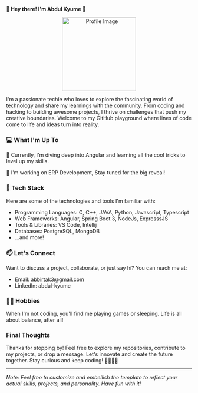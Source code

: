 **👋 Hey there! I'm Abdul Kyume** 🚀

<p align="center">
  <img src="https://i.pinimg.com/originals/b0/5b/88/b05b885f48510dee438ee976d5ed5d55.gif" alt="Profile Image" width="200" />
</p>

I'm a passionate techie who loves to explore the fascinating world of technology and share my learnings with the community. From coding and hacking to building awesome projects, I thrive on challenges that push my creative boundaries. Welcome to my GitHub playground where lines of code come to life and ideas turn into reality.

### 💻 What I'm Up To

🌱 Currently, I'm diving deep into Angular and learning all the cool tricks to level up my skills.

🚀 I'm working on ERP Development, Stay tuned for the big reveal!

### 🔧 Tech Stack

Here are some of the technologies and tools I'm familiar with:

- Programming Languages: C, C++, JAVA, Python, Javascript, Typescript
- Web Frameworks: Angular, Spring Boot 3, NodeJs, ExpresssJS
- Tools & Libraries: VS Code, Intellij
- Databases: PostgreSQL, MongoDB
- ...and more!


### 📫 Let's Connect

Want to discuss a project, collaborate, or just say hi? You can reach me at:

- Email: abbirtak3@gmail.com
- LinkedIn: abdul-kyume

### 🚴‍♀️ Hobbies

When I'm not coding, you'll find me playing games or sleeping. Life is all about balance, after all!

### Final Thoughts

Thanks for stopping by! Feel free to explore my repositories, contribute to my projects, or drop a message. Let's innovate and create the future together. Stay curious and keep coding! 👨‍💻👩‍💻

---

*Note: Feel free to customize and embellish the template to reflect your actual skills, projects, and personality. Have fun with it!*
